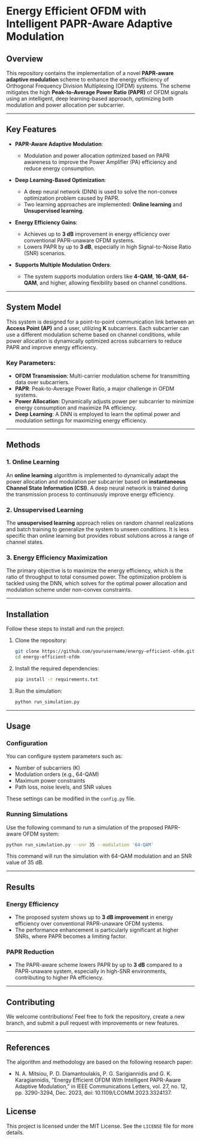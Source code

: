 # Energy Efficient OFDM with Intelligent PAPR-Aware Adaptive Modulation

## Overview

This repository contains the implementation of a novel **PAPR-aware adaptive modulation** scheme to enhance the energy efficiency of Orthogonal Frequency Division Multiplexing (OFDM) systems. The scheme mitigates the high **Peak-to-Average Power Ratio (PAPR)** of OFDM signals using an intelligent, deep learning-based approach, optimizing both modulation and power allocation per subcarrier.

---

## Key Features

- **PAPR-Aware Adaptive Modulation**:
  - Modulation and power allocation optimized based on PAPR awareness to improve the Power Amplifier (PA) efficiency and reduce energy consumption.
  
- **Deep Learning-Based Optimization**:
  - A deep neural network (DNN) is used to solve the non-convex optimization problem caused by PAPR.
  - Two learning approaches are implemented: **Online learning** and **Unsupervised learning**.

- **Energy Efficiency Gains**:
  - Achieves up to **3 dB** improvement in energy efficiency over conventional PAPR-unaware OFDM systems.
  - Lowers PAPR by up to **3 dB**, especially in high Signal-to-Noise Ratio (SNR) scenarios.

- **Supports Multiple Modulation Orders**:
  - The system supports modulation orders like **4-QAM**, **16-QAM**, **64-QAM**, and higher, allowing flexibility based on channel conditions.

---

## System Model

This system is designed for a point-to-point communication link between an **Access Point (AP)** and a user, utilizing **K** subcarriers. Each subcarrier can use a different modulation scheme based on channel conditions, while power allocation is dynamically optimized across subcarriers to reduce PAPR and improve energy efficiency.

### Key Parameters:
- **OFDM Transmission**: Multi-carrier modulation scheme for transmitting data over subcarriers.
- **PAPR**: Peak-to-Average Power Ratio, a major challenge in OFDM systems.
- **Power Allocation**: Dynamically adjusts power per subcarrier to minimize energy consumption and maximize PA efficiency.
- **Deep Learning**: A DNN is employed to learn the optimal power and modulation settings for maximizing energy efficiency.

---

## Methods

### 1. Online Learning

An **online learning** algorithm is implemented to dynamically adapt the power allocation and modulation per subcarrier based on **instantaneous Channel State Information (CSI)**. A deep neural network is trained during the transmission process to continuously improve energy efficiency.

### 2. Unsupervised Learning

The **unsupervised learning** approach relies on random channel realizations and batch training to generalize the system to unseen conditions. It is less specific than online learning but provides robust solutions across a range of channel states.

### 3. Energy Efficiency Maximization

The primary objective is to maximize the energy efficiency, which is the ratio of throughput to total consumed power. The optimization problem is tackled using the DNN, which solves for the optimal power allocation and modulation scheme under non-convex constraints.

---

## Installation

Follow these steps to install and run the project:

1. Clone the repository:
    ```bash
    git clone https://github.com/yourusername/energy-efficient-ofdm.git
    cd energy-efficient-ofdm
    ```

2. Install the required dependencies:
    ```bash
    pip install -r requirements.txt
    ```

3. Run the simulation:
    ```bash
    python run_simulation.py
    ```

---

## Usage

### Configuration

You can configure system parameters such as:
- Number of subcarriers (K)
- Modulation orders (e.g., 64-QAM)
- Maximum power constraints
- Path loss, noise levels, and SNR values

These settings can be modified in the `config.py` file.

### Running Simulations

Use the following command to run a simulation of the proposed PAPR-aware OFDM system:

```bash
python run_simulation.py --snr 35 --modulation '64-QAM'
```

This command will run the simulation with 64-QAM modulation and an SNR value of 35 dB.

---

## Results

### Energy Efficiency

- The proposed system shows up to **3 dB improvement** in energy efficiency over conventional PAPR-unaware OFDM systems.
- The performance enhancement is particularly significant at higher SNRs, where PAPR becomes a limiting factor.

### PAPR Reduction

- The PAPR-aware scheme lowers PAPR by up to **3 dB** compared to a PAPR-unaware system, especially in high-SNR environments, contributing to higher PA efficiency.

---

## Contributing

We welcome contributions! Feel free to fork the repository, create a new branch, and submit a pull request with improvements or new features.

---

## References

The algorithm and methodology are based on the following research paper:

- N. A. Mitsiou, P. D. Diamantoulakis, P. G. Sarigiannidis and G. K. Karagiannidis, "Energy Efficient OFDM With Intelligent PAPR-Aware Adaptive Modulation," in IEEE Communications Letters, vol. 27, no. 12, pp. 3290-3294, Dec. 2023, doi: 10.1109/LCOMM.2023.3324137.

## License

This project is licensed under the MIT License. See the `LICENSE` file for more details.
